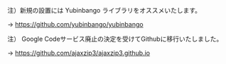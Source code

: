 注）新規の設置には Yubinbango ライブラリをオススメいたします。

→ https://github.com/yubinbango/yubinbango

注） Google Codeサービス廃止の決定を受けてGithubに移行いたしました。

→ https://github.com/ajaxzip3/ajaxzip3.github.io
